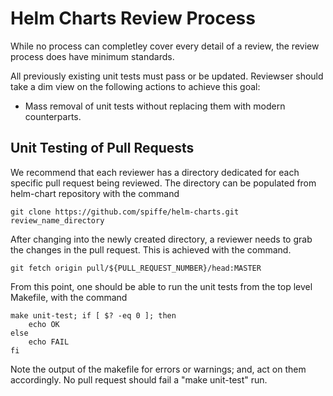 <!-- vim: filetype=markdown colorcolumn=80
-->

# Helm Charts Review Process

While no process can completley cover every detail of a review, the review
process does have minimum standards.

All previously existing unit tests must pass or be updated.  Reviewser should
take a dim view on the following actions to achieve this goal:

- Mass removal of unit tests without replacing them with modern counterparts.

## Unit Testing of Pull Requests

We recommend that each reviewer has a directory dedicated for each specific
pull request being reviewed.  The directory can be populated from helm-chart
repository with the command

```
git clone https://github.com/spiffe/helm-charts.git review_name_directory
```

After changing into the newly created directory, a reviewer needs to grab the
changes in the pull request.  This is achieved with the command.

```
git fetch origin pull/${PULL_REQUEST_NUMBER}/head:MASTER
```

From this point, one should be able to run the unit tests from the top level
Makefile, with the command

```
make unit-test; if [ $? -eq 0 ]; then
    echo OK
else
    echo FAIL
fi
```

Note the output of the makefile for errors or warnings; and, act on them
accordingly.  No pull request should fail a "make unit-test" run.
